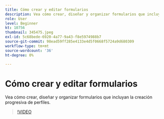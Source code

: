 ```yaml
---
title: Cómo crear y editar formularios
description: Vea cómo crear, diseñar y organizar formularios que incluyan la creación progresiva de perfiles.
role: User
level: Beginner
kt: 10756
thumbnail: 345475.jpeg
exl-id: 5c68bede-6920-4a77-9a43-f8e5974988b7
source-git-commit: 98ead59ff285e4133e4d5f0668f5724a9d680309
workflow-type: tm+mt
source-wordcount: '36'
ht-degree: 0%

---
```


# Cómo crear y editar formularios

Vea cómo crear, diseñar y organizar formularios que incluyan la creación progresiva de perfiles.

>[!VIDEO](https://video.tv.adobe.com/v/345475/?quality=12&learn=on)
